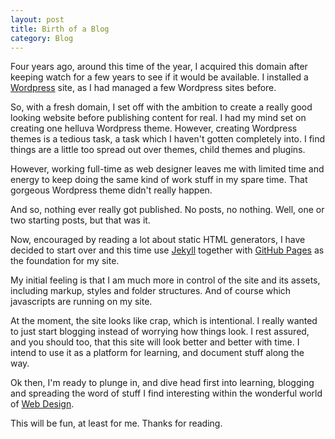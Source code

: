 ```yaml
---
layout: post
title: Birth of a Blog
category: Blog
---
```

Four years ago, around this time of the year, I acquired this domain after keeping watch for a few years to see if it would be available. I installed a [Wordpress](https://wordpress.org/ "Wordpress CMS") site, as I had managed a few Wordpress sites before.

So, with a fresh domain, I set off with the ambition to create a really good looking website before publishing content for real. I had my mind set on creating one helluva Wordpress theme. However, creating Wordpress themes is a tedious task, a task which I haven't gotten completely into. I find things are a little too spread out over themes, child themes and plugins.

However, working full-time as web designer leaves me with limited time and energy to keep doing the same kind of work stuff in my spare time. That gorgeous Wordpress theme didn't really happen.

And so, nothing ever really got published. No posts, no nothing. Well, one or two starting posts, but that was it.

Now, encouraged by reading a lot about static HTML generators, I have decided to start over and this time use [Jekyll](http://jekyllrb.com/ "Jekyll static website and blog builder") together with [GitHub Pages](https://pages.github.com/ "GitHub Pages for hosting websites") as the foundation for my site.

My initial feeling is that I am much more in control of the site and its assets, including markup, styles and folder structures. And of course which javascripts are running on my site.

At the moment, the site looks like crap, which is intentional. I really wanted to just start blogging instead of worrying how things look. I rest assured, and you should too, that this site will look better and better with time. I intend to use it as a platform for learning, and document stuff along the way.

Ok then, I'm ready to plunge in, and dive head first into learning, blogging and spreading the word of stuff I find interesting within the wonderful world of [Web Design](https://en.wikipedia.org/wiki/Web_design).

This will be fun, at least for me. Thanks for reading.
